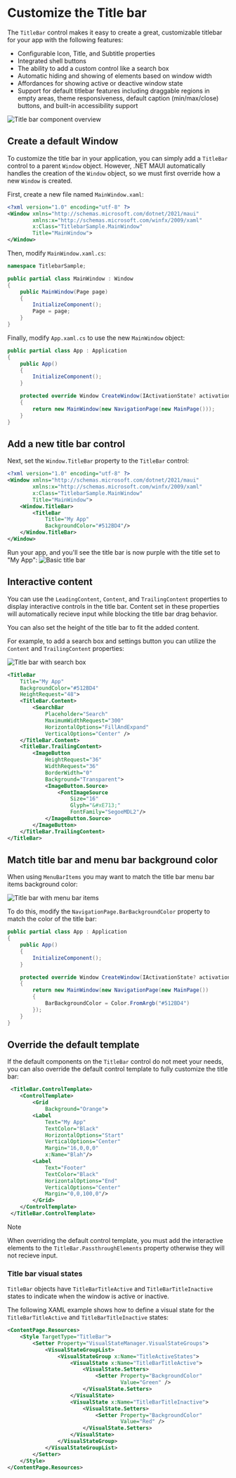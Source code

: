 # Customize the Title bar

The `TitleBar` control makes it easy to create a great, customizable titlebar for your app with the following features:

* Configurable Icon, Title, and Subtitle properties
* Integrated shell buttons
* The ability to add a custom control like a search box
* Automatic hiding and showing of elements based on window width
* Affordances for showing active or deactive window state
* Support for default titlebar features including draggable regions in empty areas, theme responsiveness, default caption (min/max/close) buttons, and built-in accessibility support

![Title bar component overview](media/overview.png)

## Create a default Window

To customize the title bar in your application, you can simply add a `TitleBar` control to a parent `Window` object. However, .NET MAUI automatically handles the creation of the `Window` object, so we must first override how a new `Window` is created.

First, create a new file named `MainWindow.xaml`:
```xml
<?xml version="1.0" encoding="utf-8" ?>
<Window xmlns="http://schemas.microsoft.com/dotnet/2021/maui"
        xmlns:x="http://schemas.microsoft.com/winfx/2009/xaml"
        x:Class="TitlebarSample.MainWindow"
        Title="MainWindow">
</Window>
```

Then, modify `MainWindow.xaml.cs`:
```csharp
namespace TitlebarSample;

public partial class MainWindow : Window
{
	public MainWindow(Page page)
	{
		InitializeComponent();
        Page = page;
	}
}
```

Finally, modify `App.xaml.cs` to use the new `MainWindow` object:
```csharp
public partial class App : Application
{
    public App()
    {
        InitializeComponent();
    }

    protected override Window CreateWindow(IActivationState? activationState)
    {
        return new MainWindow(new NavigationPage(new MainPage()));
    }
}
```

## Add a new title bar control

Next, set the `Window.TitleBar` property to the `TitleBar` control:
```xml
<?xml version="1.0" encoding="utf-8" ?>
<Window xmlns="http://schemas.microsoft.com/dotnet/2021/maui"
        xmlns:x="http://schemas.microsoft.com/winfx/2009/xaml"
        x:Class="TitlebarSample.MainWindow"
        Title="MainWindow">
    <Window.TitleBar>
        <TitleBar
            Title="My App"
            BackgroundColor="#512BD4"/>
    </Window.TitleBar>
</Window>
```

Run your app, and you'll see the title bar is now purple with the title set to "My App":
![Basic title bar](media/sample_0.png)


## Interactive content

You can use the `LeadingContent`, `Content`, and `TrailingContent` properties to display interactive controls in the title bar. Content set in these properties will automatically recieve input while blocking the title bar drag behavior.

You can also set the height of the title bar to fit the added content.

For example, to add a search box and settings button you can utilize the `Content` and `TrailingContent` properties:

![Title bar with search box](media/sample_3.png)
```xml
<TitleBar
    Title="My App"
    BackgroundColor="#512BD4"
    HeightRequest="48">
    <TitleBar.Content>
        <SearchBar
            Placeholder="Search"
            MaximumWidthRequest="300"
            HorizontalOptions="FillAndExpand"
            VerticalOptions="Center" />
    </TitleBar.Content>
    <TitleBar.TrailingContent>
        <ImageButton
            HeightRequest="36"
            WidthRequest="36"
            BorderWidth="0"
            Background="Transparent">
            <ImageButton.Source>
                <FontImageSource
                    Size="16"
                    Glyph="&#xE713;"
                    FontFamily="SegoeMDL2"/>
            </ImageButton.Source>
        </ImageButton>
    </TitleBar.TrailingContent>
</TitleBar>
```

## Match title bar and menu bar background color

When using `MenuBarItems` you may want to match the title bar menu bar items background color:

![Title bar with menu bar items](media/sample_2.png)

To do this, modify the `NavigationPage.BarBackgroundColor` property to match the color of the title bar:

```csharp
public partial class App : Application
{
    public App()
    {
        InitializeComponent();
    }

    protected override Window CreateWindow(IActivationState? activationState)
    {
        return new MainWindow(new NavigationPage(new MainPage())
        {
            BarBackgroundColor = Color.FromArgb("#512BD4")
        });
    }
}
```

## Override the default template

If the default components on the `TitleBar` control do not meet your needs, you can also override the default control template to fully customize the title bar:

```xml
 <TitleBar.ControlTemplate>
    <ControlTemplate>
        <Grid
            Background="Orange">
        <Label
            Text="My App"
            TextColor="Black"
            HorizontalOptions="Start"
            VerticalOptions="Center"
            Margin="16,0,0,0"
            x:Name="Blah"/>
        <Label
            Text="Footer"
            TextColor="Black"
            HorizontalOptions="End"
            VerticalOptions="Center"
            Margin="0,0,100,0"/>
        </Grid>
    </ControlTemplate>
 </TitleBar.ControlTemplate>
```

> [!NOTE]
> When overriding the default control template, you must add the interactive elements to the `TitleBar.PassthroughElements` property otherwise they will not recieve input.

### Title bar visual states

`TitleBar` objects have `TitleBarTitleActive` and `TitleBarTitleInactive` states to indicate when the window is active or inactive.

The following XAML example shows how to define a visual state for the `TitleBarTitleActive` and `TitleBarTitleInactive` states:

```xml
<ContentPage.Resources>
    <Style TargetType="TitleBar">
        <Setter Property="VisualStateManager.VisualStateGroups">
            <VisualStateGroupList>
                <VisualStateGroup x:Name="TitleActiveStates">
                    <VisualState x:Name="TitleBarTitleActive">
                        <VisualState.Setters>
                            <Setter Property="BackgroundColor"
                                    Value="Green" />
                        </VisualState.Setters>
                    </VisualState>
                    <VisualState x:Name="TitleBarTitleInactive">
                        <VisualState.Setters>
                            <Setter Property="BackgroundColor"
                                    Value="Red" />
                        </VisualState.Setters>
                    </VisualState>
                </VisualStateGroup>
            </VisualStateGroupList>
        </Setter>
    </Style>
</ContentPage.Resources>
```